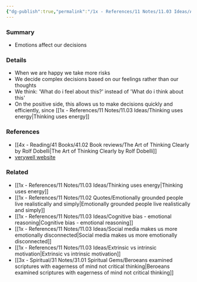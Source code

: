 ```yaml
---
{"dg-publish":true,"permalink":"/1x - References/11 Notes/11.03 Ideas/Affect Heuristic - decisions by emotion/","title":"Affect Heuristic - decisions by emotion","noteIcon":""}
---
```



### Summary
- Emotions affect our decisions

### Details
- When we are happy we take more risks
- We decide complex decisions based on our feelings rather than our thoughts
- We think: 'What do i feel about this?' instead of 'What do i think about this'
- On the positive side, this allows us to make decisions quickly and efficiently, since [[1x - References/11 Notes/11.03 Ideas/Thinking uses energy\|Thinking uses energy]]

### References
- [[4x - Reading/41 Books/41.02 Book reviews/The Art of Thinking Clearly by Rolf Dobelli\|The Art of Thinking Clearly by Rolf Dobelli]]
- [verywell website](https://www.verywellmind.com/what-is-the-affect-heuristic-2795028)

### Related
- [[1x - References/11 Notes/11.03 Ideas/Thinking uses energy\|Thinking uses energy]]
- [[1x - References/11 Notes/11.02 Quotes/Emotionally grounded people live realistically and simply\|Emotionally grounded people live realistically and simply]]
- [[1x - References/11 Notes/11.03 Ideas/Cognitive bias - emotional reasoning\|Cognitive bias - emotional reasoning]]
- [[1x - References/11 Notes/11.03 Ideas/Social media makes us more emotionally disconnected\|Social media makes us more emotionally disconnected]]
- [[1x - References/11 Notes/11.03 Ideas/Extrinsic vs intrinsic motivation\|Extrinsic vs intrinsic motivation]]
- [[3x - Spiritual/31 Notes/31.01 Spiritual Gems/Beroeans examined scriptures with eagerness of mind not critical thinking\|Beroeans examined scriptures with eagerness of mind not critical thinking]]